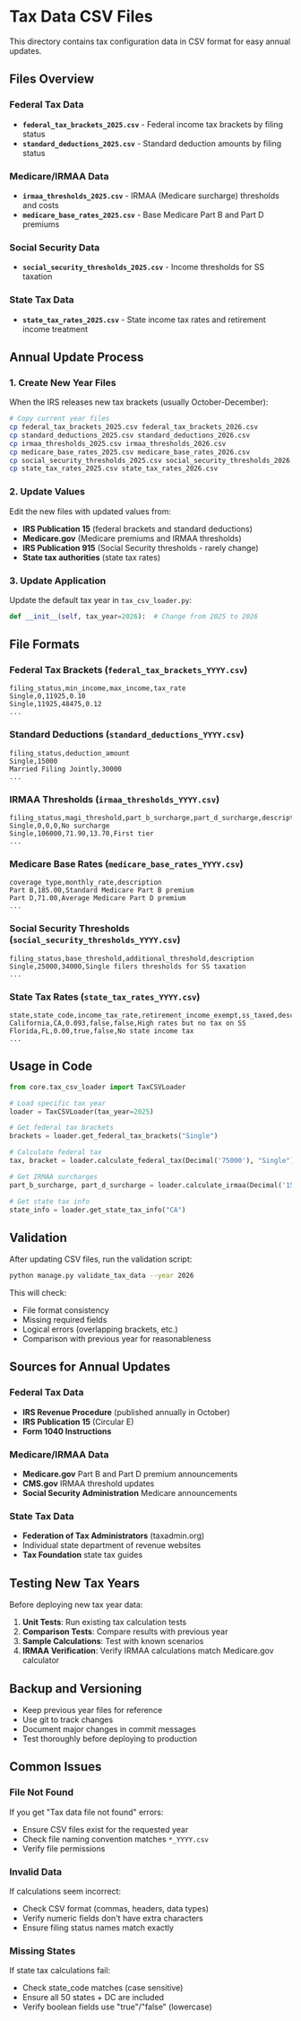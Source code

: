 # Tax Data CSV Files

This directory contains tax configuration data in CSV format for easy annual updates.

## Files Overview

### Federal Tax Data
- **`federal_tax_brackets_2025.csv`** - Federal income tax brackets by filing status
- **`standard_deductions_2025.csv`** - Standard deduction amounts by filing status

### Medicare/IRMAA Data  
- **`irmaa_thresholds_2025.csv`** - IRMAA (Medicare surcharge) thresholds and costs
- **`medicare_base_rates_2025.csv`** - Base Medicare Part B and Part D premiums

### Social Security Data
- **`social_security_thresholds_2025.csv`** - Income thresholds for SS taxation

### State Tax Data
- **`state_tax_rates_2025.csv`** - State income tax rates and retirement income treatment

## Annual Update Process

### 1. Create New Year Files
When the IRS releases new tax brackets (usually October-December):

```bash
# Copy current year files
cp federal_tax_brackets_2025.csv federal_tax_brackets_2026.csv
cp standard_deductions_2025.csv standard_deductions_2026.csv
cp irmaa_thresholds_2025.csv irmaa_thresholds_2026.csv
cp medicare_base_rates_2025.csv medicare_base_rates_2026.csv
cp social_security_thresholds_2025.csv social_security_thresholds_2026.csv
cp state_tax_rates_2025.csv state_tax_rates_2026.csv
```

### 2. Update Values
Edit the new files with updated values from:
- **IRS Publication 15** (federal brackets and standard deductions)
- **Medicare.gov** (Medicare premiums and IRMAA thresholds)
- **IRS Publication 915** (Social Security thresholds - rarely change)
- **State tax authorities** (state tax rates)

### 3. Update Application
Update the default tax year in `tax_csv_loader.py`:
```python
def __init__(self, tax_year=2026):  # Change from 2025 to 2026
```

## File Formats

### Federal Tax Brackets (`federal_tax_brackets_YYYY.csv`)
```csv
filing_status,min_income,max_income,tax_rate
Single,0,11925,0.10
Single,11925,48475,0.12
...
```

### Standard Deductions (`standard_deductions_YYYY.csv`)
```csv
filing_status,deduction_amount
Single,15000
Married Filing Jointly,30000
...
```

### IRMAA Thresholds (`irmaa_thresholds_YYYY.csv`)
```csv
filing_status,magi_threshold,part_b_surcharge,part_d_surcharge,description
Single,0,0,0,No surcharge
Single,106000,71.90,13.70,First tier
...
```

### Medicare Base Rates (`medicare_base_rates_YYYY.csv`)
```csv
coverage_type,monthly_rate,description
Part B,185.00,Standard Medicare Part B premium
Part D,71.00,Average Medicare Part D premium
...
```

### Social Security Thresholds (`social_security_thresholds_YYYY.csv`)
```csv
filing_status,base_threshold,additional_threshold,description
Single,25000,34000,Single filers thresholds for SS taxation
...
```

### State Tax Rates (`state_tax_rates_YYYY.csv`)
```csv
state,state_code,income_tax_rate,retirement_income_exempt,ss_taxed,description
California,CA,0.093,false,false,High rates but no tax on SS
Florida,FL,0.00,true,false,No state income tax
...
```

## Usage in Code

```python
from core.tax_csv_loader import TaxCSVLoader

# Load specific tax year
loader = TaxCSVLoader(tax_year=2025)

# Get federal tax brackets
brackets = loader.get_federal_tax_brackets("Single")

# Calculate federal tax
tax, bracket = loader.calculate_federal_tax(Decimal('75000'), "Single")

# Get IRMAA surcharges
part_b_surcharge, part_d_surcharge = loader.calculate_irmaa(Decimal('150000'), "Single")

# Get state tax info
state_info = loader.get_state_tax_info("CA")
```

## Validation

After updating CSV files, run the validation script:
```bash
python manage.py validate_tax_data --year 2026
```

This will check:
- File format consistency
- Missing required fields
- Logical errors (overlapping brackets, etc.)
- Comparison with previous year for reasonableness

## Sources for Annual Updates

### Federal Tax Data
- **IRS Revenue Procedure** (published annually in October)
- **IRS Publication 15** (Circular E)
- **Form 1040 Instructions**

### Medicare/IRMAA Data  
- **Medicare.gov** Part B and Part D premium announcements
- **CMS.gov** IRMAA threshold updates
- **Social Security Administration** Medicare announcements

### State Tax Data
- **Federation of Tax Administrators** (taxadmin.org)
- Individual state department of revenue websites
- **Tax Foundation** state tax guides

## Testing New Tax Years

Before deploying new tax year data:

1. **Unit Tests**: Run existing tax calculation tests
2. **Comparison Tests**: Compare results with previous year
3. **Sample Calculations**: Test with known scenarios
4. **IRMAA Verification**: Verify IRMAA calculations match Medicare.gov calculator

## Backup and Versioning

- Keep previous year files for reference
- Use git to track changes
- Document major changes in commit messages
- Test thoroughly before deploying to production

## Common Issues

### File Not Found
If you get "Tax data file not found" errors:
- Ensure CSV files exist for the requested year
- Check file naming convention matches `*_YYYY.csv`
- Verify file permissions

### Invalid Data
If calculations seem incorrect:
- Check CSV format (commas, headers, data types)
- Verify numeric fields don't have extra characters
- Ensure filing status names match exactly

### Missing States
If state tax calculations fail:
- Check state_code matches (case sensitive)
- Ensure all 50 states + DC are included
- Verify boolean fields use "true"/"false" (lowercase)